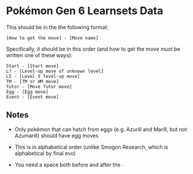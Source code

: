 Pokémon Gen 6 Learnsets Data
============================

This should be in the the following format:

	[How to get the move] - [Move name]

Specifically, it should be in this order (and how to get the move *must* be
written one of these ways):

	Start - [Start move]
	L? - [Level-up move of unknown level]
	L5 - [Level 5 level-up move]
	TM - [TM or HM move]
	Tutor - [Move Tutor move]
	Egg - [Egg move]
	Event - [Event move]

Notes
-----

- Only pokémon that can hatch from eggs (e.g. Azurill and Marill, but not
  Azumarill) should have egg moves

- This is in alphabetical order (unlike Smogon Research, which is alphabetical
  by final evo)

- You need a space both before and after the `-`
